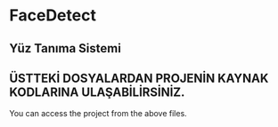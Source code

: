 # FaceDetect
Yüz Tanıma Sistemi
--
ÜSTTEKİ DOSYALARDAN PROJENİN KAYNAK KODLARINA ULAŞABİLİRSİNİZ.
--
You can access the project from the above files.
